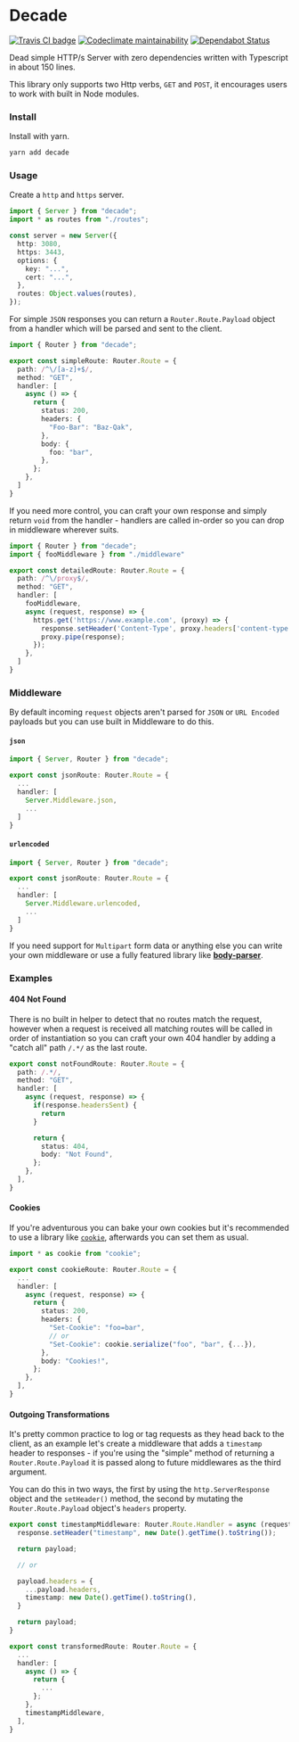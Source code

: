 # Decade

[![Travis CI badge](https://travis-ci.org/8eecf0d2/decade.svg?branch=develop)](https://travis-ci.org/8eecf0d2/decade)
[![Codeclimate maintainability](https://img.shields.io/codeclimate/maintainability-percentage/8eecf0d2/decade.svg)](https://codeclimate.com/github/8eecf0d2/decade)
[![Dependabot Status](https://api.dependabot.com/badges/status?host=github&repo=8eecf0d2/decade)](https://dependabot.com)

Dead simple HTTP/s Server with zero dependencies written with Typescript in about 150 lines.

This library only supports two Http verbs, `GET` and `POST`, it encourages users to work with built in Node modules.

### Install
Install with yarn.
```bash
yarn add decade
```

### Usage
Create a `http` and `https` server.
```ts
import { Server } from "decade";
import * as routes from "./routes";

const server = new Server({
  http: 3080,
  https: 3443,
  options: {
    key: "...",
    cert: "...",
  },
  routes: Object.values(routes),
});
```

For simple `JSON` responses you can return a `Router.Route.Payload` object from a handler which will be parsed and sent to the client.
```ts
import { Router } from "decade";

export const simpleRoute: Router.Route = {
  path: /^\/[a-z]+$/,
  method: "GET",
  handler: [
    async () => {
      return {
        status: 200,
        headers: {
          "Foo-Bar": "Baz-Qak",
        },
        body: {
          foo: "bar",
        },
      };
    },
  ]
}
```

If you need more control, you can craft your own response and simply return `void` from the handler - handlers are called in-order so you can drop in middleware wherever suits.
```ts
import { Router } from "decade";
import { fooMiddleware } from "./middleware"

export const detailedRoute: Router.Route = {
  path: /^\/proxy$/,
  method: "GET",
  handler: [
    fooMiddleware,
    async (request, response) => {
      https.get('https://www.example.com', (proxy) => {
        response.setHeader('Content-Type', proxy.headers['content-type']);
        proxy.pipe(response);
      });
    },
  ]
}
```

### Middleware
By default incoming `request` objects aren't parsed for `JSON` or `URL Encoded` payloads but you can use built in Middleware to do this.

#### `json`
```ts
import { Server, Router } from "decade";

export const jsonRoute: Router.Route = {
  ...
  handler: [
    Server.Middleware.json,
    ...
  ]
}
```

#### `urlencoded`
```ts
import { Server, Router } from "decade";

export const jsonRoute: Router.Route = {
  ...
  handler: [
    Server.Middleware.urlencoded,
    ...
  ]
}
```

If you need support for `Multipart` form data or anything else you can write your own middleware or use a fully featured library like [**body-parser**](https://www.npmjs.com/package/body-parser).

### Examples

#### 404 Not Found
There is no built in helper to detect that no routes match the request, however when a request is received all matching routes will be called in order of instantiation so you can craft your own 404 handler by adding a "catch all" path `/.*/` as the last route.

```ts
export const notFoundRoute: Router.Route = {
  path: /.*/,
  method: "GET",
  handler: [
    async (request, response) => {
      if(response.headersSent) {
        return
      }

      return {
        status: 404,
        body: "Not Found",
      };
    },
  ],
}
```

#### Cookies
If you're adventurous you can bake your own cookies but it's recommended to use a library like [`cookie`](https://npmjs.com/package/cookie), afterwards you can set them as usual.

```ts
import * as cookie from "cookie";

export const cookieRoute: Router.Route = {
  ...
  handler: [
    async (request, response) => {
      return {
        status: 200,
        headers: {
          "Set-Cookie": "foo=bar",
          // or
          "Set-Cookie": cookie.serialize("foo", "bar", {...}),
        },
        body: "Cookies!",
      };
    },
  ],
}
```

#### Outgoing Transformations
It's pretty common practice to log or tag requests as they head back to the client, as an example let's create a middleware that adds a `timestamp` header to responses - if you're using the "simple" method of returning a `Router.Route.Payload` it is passed along to future middlewares as the third argument.

You can do this in two ways, the first by using the `http.ServerResponse` object and the `setHeader()` method, the second by mutating the `Router.Route.Payload` object's `headers` property.

```ts
export const timestampMiddleware: Router.Route.Handler = async (request, response, payload) => {
  response.setHeader("timestamp", new Date().getTime().toString());

  return payload;

  // or

  payload.headers = {
    ...payload.headers,
    timestamp: new Date().getTime().toString(),
  }

  return payload;
}

export const transformedRoute: Router.Route = {
  ...
  handler: [
    async () => {
      return {
        ...
      };
    },
    timestampMiddleware,
  ],
}
```
